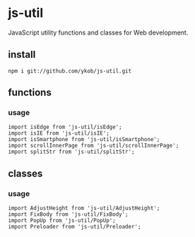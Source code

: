 # js-util

JavaScript utility functions and classes for Web development.

## install

```
npm i git://github.com/ykob/js-util.git
```

## functions

### usage

```
import isEdge from 'js-util/isEdge';
import isIE from 'js-util/isIE';
import isSmartphone from 'js-util/isSmartphone';
import scrollInnerPage from 'js-util/scrollInnerPage';
import splitStr from 'js-util/splitStr';
```

## classes

### usage

```
import AdjustHeight from 'js-util/AdjustHeight';
import FixBody from 'js-util/FixBody';
import PopUp from 'js-util/PopUp';
import Preloader from 'js-util/Preloader';
```
